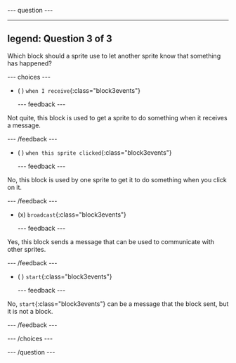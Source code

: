 
--- question ---

---
legend: Question 3 of 3
---

Which block should a sprite use to let another sprite know that something has happened?

--- choices ---

- ( ) `when I receive`{:class="block3events"}

  --- feedback ---

Not quite, this block is used to get a sprite to do something when it receives a message.

  --- /feedback ---

- ( ) `when this sprite clicked`{:class="block3events"}


  --- feedback ---

No, this block is used by one sprite to get it to do something when you click on it.

  --- /feedback ---

- (x) `broadcast`{:class="block3events"}

  --- feedback ---

Yes, this block sends a message that can be used to communicate with other sprites.

  --- /feedback ---

- ( ) `start`{:class="block3events"}

  --- feedback ---

No, `start`{:class="block3events"} can be a message that the block sent, but it is not a block.

  --- /feedback ---

--- /choices ---

--- /question ---
